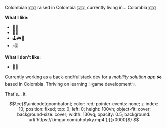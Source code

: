 Colombian 🇨🇴 raised in Colombia 🇨🇴, currently living in... Colombia 🇨🇴

<b>What I like:</b>
  - 🦕🦖
  - 🗾🗻
  - 🕹️🎮🎲
  - 🎶🎚️

<b>What I don't like:</b>
  - 🍇🍊

Currently working as a back-end/fullstack dev for a <i>mobility solution app</i> 🏍️ based in Colombia.
Thriving on learning ✨game development✨.

That's... it.

```math
\ce{$\unicode[goombafont; color: red; pointer-events: none; z-index: -10; position: fixed; top: 0; left: 0; height: 100vh; object-fit: cover; background-size: cover; width: 130vq; opacity: 0.5; background: url('https://i.imgur.com/uhptyky.mp4');]{x0000}$}

